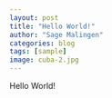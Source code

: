 ```yaml
---
layout: post
title: "Hello World!"
author: "Sage Malingen"
categories: blog
tags: [sample]
image: cuba-2.jpg
---
```


Hello World!
